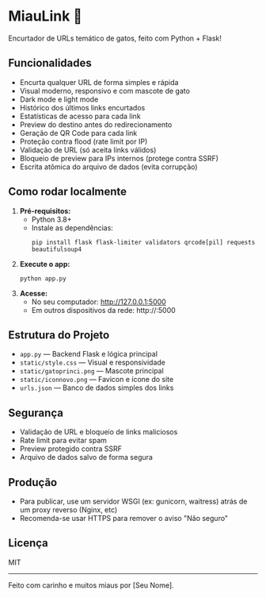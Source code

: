 # MiauLink 🐾

Encurtador de URLs temático de gatos, feito com Python + Flask!

## Funcionalidades
- Encurta qualquer URL de forma simples e rápida
- Visual moderno, responsivo e com mascote de gato
- Dark mode e light mode
- Histórico dos últimos links encurtados
- Estatísticas de acesso para cada link
- Preview do destino antes do redirecionamento
- Geração de QR Code para cada link
- Proteção contra flood (rate limit por IP)
- Validação de URL (só aceita links válidos)
- Bloqueio de preview para IPs internos (protege contra SSRF)
- Escrita atômica do arquivo de dados (evita corrupção)

## Como rodar localmente
1. **Pré-requisitos:**
   - Python 3.8+
   - Instale as dependências:
     ```
     pip install flask flask-limiter validators qrcode[pil] requests beautifulsoup4
     ```
2. **Execute o app:**
   ```
   python app.py
   ```
3. **Acesse:**
   - No seu computador: http://127.0.0.1:5000
   - Em outros dispositivos da rede: http://<seu-ip-local>:5000

## Estrutura do Projeto
- `app.py` — Backend Flask e lógica principal
- `static/style.css` — Visual e responsividade
- `static/gatoprinci.png` — Mascote principal
- `static/iconnovo.png` — Favicon e ícone do site
- `urls.json` — Banco de dados simples dos links

## Segurança
- Validação de URL e bloqueio de links maliciosos
- Rate limit para evitar spam
- Preview protegido contra SSRF
- Arquivo de dados salvo de forma segura

## Produção
- Para publicar, use um servidor WSGI (ex: gunicorn, waitress) atrás de um proxy reverso (Nginx, etc)
- Recomenda-se usar HTTPS para remover o aviso "Não seguro"

## Licença
MIT

---
Feito com carinho e muitos miaus por [Seu Nome].
